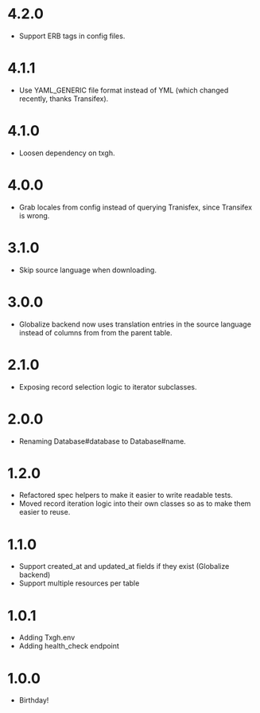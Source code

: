 # 4.2.0
* Support ERB tags in config files.

# 4.1.1
* Use YAML_GENERIC file format instead of YML (which changed recently, thanks Transifex).

# 4.1.0
* Loosen dependency on txgh.

# 4.0.0
* Grab locales from config instead of querying Tranisfex, since Transifex is wrong.

# 3.1.0
* Skip source language when downloading.

# 3.0.0
* Globalize backend now uses translation entries in the source language
  instead of columns from from the parent table.

# 2.1.0
* Exposing record selection logic to iterator subclasses.

# 2.0.0
* Renaming Database#database to Database#name.

# 1.2.0
* Refactored spec helpers to make it easier to write readable tests.
* Moved record iteration logic into their own classes so as to make
  them easier to reuse.

# 1.1.0
* Support created_at and updated_at fields if they exist (Globalize backend)
* Support multiple resources per table

# 1.0.1
* Adding Txgh.env
* Adding health_check endpoint

# 1.0.0
* Birthday!

